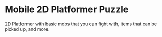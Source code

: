 # Mobile 2D Platformer Puzzle
 2D Platformer with basic mobs that you can fight with, items that can be picked up, and more.
